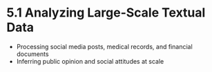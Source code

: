 # 5.1 Analyzing Large-Scale Textual Data

- Processing social media posts, medical records, and financial documents
- Inferring public opinion and social attitudes at scale
